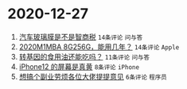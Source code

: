 # 2020-12-27

1. [汽车玻璃膜是不是智商税](https://www.v2ex.com/t/739315) ``14条评论`` ``问与答``
1. [2020M1MBA 8G256G，能用几年？](https://www.v2ex.com/t/739309) ``14条评论`` ``Apple``
1. [转基因的食用油还能吃吗？](https://www.v2ex.com/t/739322) ``11条评论`` ``问与答``
1. [iPhone12 的屏幕是真黄](https://www.v2ex.com/t/739318) ``8条评论`` ``iPhone``
1. [想搞个副业劳烦各位大佬提提意见](https://www.v2ex.com/t/739308) ``6条评论`` ``程序员``
